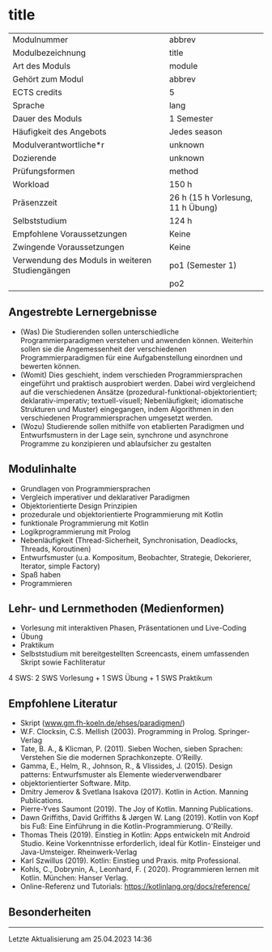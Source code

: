 # title

|  |  |
| --- | --- |
| Modulnummer | abbrev |
| Modulbezeichnung | title |
| Art des Moduls | module |
| Gehört zum Modul | abbrev |
| ECTS credits | 5 |
| Sprache | lang |
| Dauer des Moduls | 1 Semester |
| Häufigkeit des Angebots | Jedes season |
| Modulverantwortliche*r | unknown |
| Dozierende | unknown |
| Prüfungsformen | method |
| Workload | 150 h |
| Präsenzzeit | 26 h (15 h Vorlesung, 11 h Übung) |
| Selbststudium | 124 h |
| Empfohlene Voraussetzungen | Keine |
| Zwingende Voraussetzungen | Keine |
| Verwendung des Moduls in weiteren Studiengängen | po1 (Semester 1) |
|  | po2 |

## Angestrebte Lernergebnisse

* (Was) Die Studierenden sollen unterschiedliche Programmierparadigmen verstehen und anwenden können. Weiterhin sollen sie die Angemessenheit der verschiedenen Programmierparadigmen für eine Aufgabenstellung einordnen und bewerten können.
* (Womit) Dies geschieht, indem verschieden Programmiersprachen eingeführt und praktisch ausprobiert werden. Dabei wird vergleichend auf die verschiedenen Ansätze (prozedural-funktional-objektorientiert; deklarativ-imperativ; textuell-visuell; Nebenläufigkeit; idiomatische Strukturen und Muster) eingegangen, indem Algorithmen in den verschiedenen Programmiersprachen umgesetzt werden.
* (Wozu) Studierende sollen mithilfe von etablierten Paradigmen und Entwurfsmustern in der Lage sein, synchrone und asynchrone Programme zu konzipieren und ablaufsicher zu gestalten

## Modulinhalte

* Grundlagen von Programmiersprachen
* Vergleich imperativer und deklarativer Paradigmen
* Objektorientierte Design Prinzipien
* prozedurale und objektorientierte Programmierung mit Kotlin
* funktionale Programmierung mit Kotlin
* Logikprogrammierung mit Prolog
* Nebenläufigkeit (Thread-Sicherheit, Synchronisation, Deadlocks, Threads, Koroutinen)
* Entwurfsmuster (u.a. Kompositum, Beobachter, Strategie, Dekorierer, Iterator, simple Factory)
* Spaß haben
* Programmieren

## Lehr- und Lernmethoden (Medienformen)

* Vorlesung mit interaktiven Phasen, Präsentationen und Live-Coding
* Übung
* Praktikum
* Selbststudium mit bereitgestellten Screencasts, einem umfassenden Skript sowie Fachliteratur

4 SWS: 2 SWS Vorlesung + 1 SWS Übung + 1 SWS Praktikum

## Empfohlene Literatur

* Skript (www.gm.fh-koeln.de/ehses/paradigmen/)
* W.F. Clocksin, C.S. Mellish (2003). Programming in Prolog. Springer-Verlag
* Tate, B. A., & Klicman, P. (2011). Sieben Wochen, sieben Sprachen: Verstehen Sie die modernen Sprachkonzepte. O’Reilly.
* Gamma, E., Helm, R., Johnson, R., & Vlissides, J. (2015). Design patterns: Entwurfsmuster als Elemente wiederverwendbarer
* objektorientierter Software. Mitp.
* Dmitry Jemerov & Svetlana Isakova (2017). Kotlin in Action. Manning Publications.
* Pierre-Yves Saumont (2019). The Joy of Kotlin. Manning Publications.
* Dawn Griffiths, David Griffiths & Jørgen W. Lang (2019). Kotlin von Kopf bis Fuß: Eine Einführung in die Kotlin-Programmierung. O'Reilly.
* Thomas Theis (2019). Einstieg in Kotlin: Apps entwickeln mit Android Studio. Keine Vorkenntnisse erforderlich, ideal für Kotlin- Einsteiger und Java-Umsteiger. Rheinwerk-Verlag
* Karl Szwillus (2019). Kotlin: Einstieg und Praxis. mitp Professional.
* Kohls, C., Dobrynin, A., Leonhard, F. ( 2020). Programmieren lernen mit Kotlin. München: Hanser Verlag.
* Online-Referenz und Tutorials: https://kotlinlang.org/docs/reference/

## Besonderheiten

---

Letzte Aktualisierung am 25.04.2023 14:36
